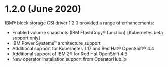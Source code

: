 # 1.2.0 (June 2020)

IBM® block storage CSI driver 1.2.0 provided a range of enhancements:

-   Enabled volume snapshots \(IBM FlashCopy® function\) \[Kubernetes beta support only\]
-   IBM Power Systems™ architecture support
-   Additional support for Kubernetes 1.17 and Red Hat® OpenShift® 4.4
-   Additional support of IBM Z® for Red Hat OpenShift 4.3
-   New operator installation support from OperatorHub.io